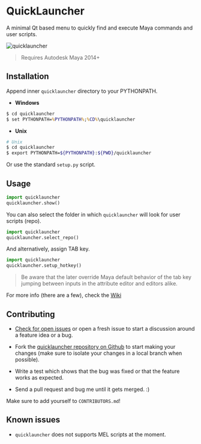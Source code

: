 QuickLauncher
=============

A minimal Qt based menu to quickly find and execute Maya commands and user scripts.

![quicklauncher](https://cloud.githubusercontent.com/assets/2292742/17669950/1be0ea84-6353-11e6-8726-f233cfc2ea25.gif)

> Requires Autodesk Maya 2014+


## Installation

Append inner `quicklauncher` directory to your PYTHONPATH.

- **Windows**

```bat
$ cd quicklauncher
$ set PYTHONPATH=%PYTHONPATH%;%CD%\quicklauncher
```

- **Unix**

```bash
# Unix
$ cd quicklauncher
$ export PYTHONPATH=${PYTHONPATH}:${PWD}/quicklauncher
```

Or use the standard `setup.py` script.


## Usage

```python
import quicklauncher
quicklauncher.show()
```

You can also select the folder in which `quicklauncher` will look for user scripts (repo).

```python
import quicklauncher
quicklauncher.select_repo()
```

And alternatively, assign TAB key.

```python
import quicklauncher
quicklauncher.setup_hotkey()
```

> Be aware that the later override Maya default behavior of the tab key jumping between inputs in the
> attribute editor and editors alike.


For more info (there are a few), check the [Wiki][]

[Wiki]: https://github.com/csaez/quicklauncher/wiki


## Contributing

- [Check for open issues](https://github.com/csaez/quicklauncher/issues) or open a fresh issue to
  start a discussion around a feature idea or a bug.

- Fork the [quicklauncher repository on Github](https://github.com/csaez/quicklauncher) to start
  making your changes (make sure to isolate your changes in a local branch when possible).

- Write a test which shows that the bug was fixed or that the feature works as expected.

- Send a pull request and bug me until it gets merged. :)


Make sure to add yourself to `CONTRIBUTORS.md`!


## Known issues

- `quicklauncher` does not supports MEL scripts at the moment.
